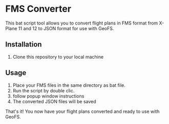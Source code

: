 # FMS Converter

This bat script tool allows you to convert flight plans in FMS format from X-Plane 11 and 12 to JSON format for use with GeoFS.

## Installation

1. Clone this repository to your local machine

## Usage

1. Place your FMS files in the same directory as bat file.
2. Run the script by double clic.
3. follow popup window instructions
3. The converted JSON files will be saved

That's it! You now have your flight plans converted and ready to use with GeoFS.
